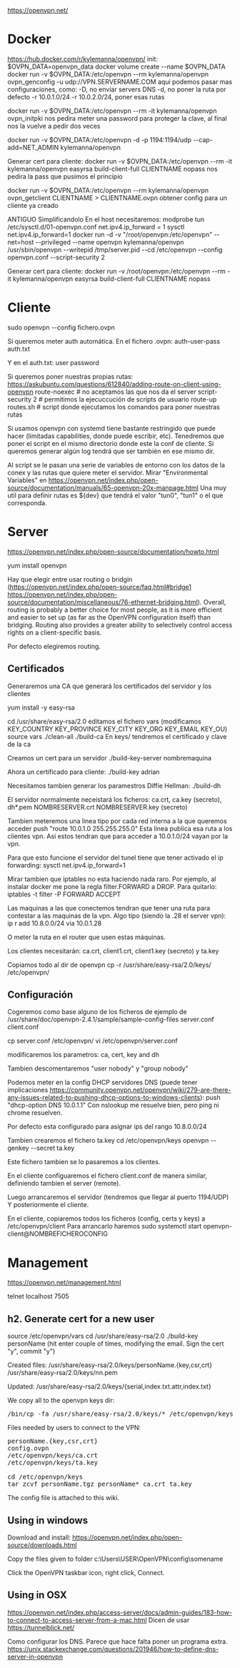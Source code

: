 https://openvpn.net/

# Docker
https://hub.docker.com/r/kylemanna/openvpn/
init:
$OVPN_DATA=openvpn_data
docker volume create --name $OVPN_DATA
docker run -v $OVPN_DATA:/etc/openvpn --rm kylemanna/openvpn ovpn_genconfig -u udp://VPN.SERVERNAME.COM
  aqui podemos pasar mas configuraciones, como:
  -D, no enviar servers DNS
  -d, no poner la ruta por defecto
  -r 10.0.1.0/24 -r 10.0.2.0/24, poner esas rutas

docker run -v $OVPN_DATA:/etc/openvpn --rm -it kylemanna/openvpn ovpn_initpki
  nos pedira meter una password para proteger la clave, al final nos la vuelve a pedir dos veces

docker run -v $OVPN_DATA:/etc/openvpn -d -p 1194:1194/udp --cap-add=NET_ADMIN kylemanna/openvpn

Generar cert para cliente:
docker run -v $OVPN_DATA:/etc/openvpn --rm -it kylemanna/openvpn easyrsa build-client-full CLIENTNAME nopass
  nos pedira la pass que pusimos el principio

docker run -v $OVPN_DATA:/etc/openvpn --rm kylemanna/openvpn ovpn_getclient CLIENTNAME > CLIENTNAME.ovpn
  obtener config para un cliente ya creado



ANTIGUO
Simplificandolo
En el host necesitaremos:
modprobe tun
/etc/sysctl.d/01-openvpn.conf
net.ipv4.ip_forward = 1
sysctl net.ipv4.ip_forward=1
docker run -d -v "/root/openvpn:/etc/openvpn" --net=host --privileged --name openvpn kylemanna/openvpn /usr/sbin/openvpn --writepid /tmp/server.pid --cd /etc/openvpn --config openvpn.conf --script-security 2

Generar cert para cliente:
docker run -v /root/openvpn:/etc/openvpn --rm -it kylemanna/openvpn easyrsa build-client-full CLIENTNAME nopass



# Cliente
sudo openvpn --config fichero.ovpn

Si queremos meter auth automática.
En el fichero .ovpn:
auth-user-pass auth.txt

Y en el auth.txt:
user
password

Si queremos poner nuestras propias rutas: https://askubuntu.com/questions/612840/adding-route-on-client-using-openvpn
route-noexec  # no aceptamos las que nos da el server
script-security 2  # permitimos la ejecuccución de scripts de usuario
route-up routes.sh  # script donde ejecutamos los comandos para poner nuestras rutas

Si usamos openvpn con systemd tiene bastante restringido que puede hacer (limitadas capabilities, donde puede escribir, etc).
Tenedremos que poner el script en el mismo directorio donde este la conf de cliente. Si queremos generar algún log tendrá que ser también en ese mismo dir.

Al script se le pasan una serie de variables de entorno con los datos de la conex y las rutas que quiere meter el servidor.
Mirar "Environmental Variables" en https://openvpn.net/index.php/open-source/documentation/manuals/65-openvpn-20x-manpage.html
Una muy util para definir rutas es ${dev} que tendrá el valor "tun0", "tun1" o el que corresponda.



# Server
https://openvpn.net/index.php/open-source/documentation/howto.html

yum install openvpn

Hay que elegir entre usar routing o bridgin (https://openvpn.net/index.php/open-source/faq.html#bridge1 https://openvpn.net/index.php/open-source/documentation/miscellaneous/76-ethernet-bridging.html).
Overall, routing is probably a better choice for most people, as it is more efficient and easier to set up (as far as the OpenVPN configuration itself) than bridging. Routing also provides a greater ability to selectively control access rights on a client-specific basis.

Por defecto elegiremos routing.


## Certificados
Generaremos una CA que generará los certificados del servidor y los clientes

yum install -y easy-rsa

cd /usr/share/easy-rsa/2.0
editamos el fichero vars (modificamos KEY_COUNTRY KEY_PROVINCE KEY_CITY KEY_ORG KEY_EMAIL KEY_OU)
source vars
./clean-all
./build-ca
En keys/ tendremos el certificado y clave de la ca

Creamos un cert para un servidor
./build-key-server nombremaquina

Ahora un certificado para cliente:
./build-key adrian

Necesitamos tambien generar los paramestros Diffie Hellman:
./build-dh

El servidor normalmente neceistará los ficheros:
ca.crt, ca.key (secreto), dh*.pem NOMBRESERVER.crt NOMBRESERVER.key (secreto)

Tambien meteremos una linea tipo por cada red interna a la que queremos acceder
push "route 10.0.1.0 255.255.255.0"
Esta linea publica esa ruta a los clientes vpn. Asi estos tendran que para acceder a 10.0.1.0/24 vayan por la vpn.

Para que esto funcione el servidor del tunel tiene que tener activado el ip forwarding:
sysctl net.ipv4.ip_forward=1

Mirar tambien que iptables no esta haciendo nada raro.
Por ejemplo, al instalar docker me pone la regla filter.FORWARD a DROP. Para quitarlo:
iptables -t filter -P FORWARD ACCEPT

Las maquinas a las que conectemos tendran que tener una ruta para contestar a las maquinas de la vpn.
Algo tipo (siendo la .28 el server vpn):
ip r add 10.8.0.0/24 via 10.0.1.28

O meter la ruta en el router que usen estas máquinas.


Los clientes necesitarán:
ca.crt, client1.crt, client1.key (secreto) y ta.key

Copiamos todo al dir de openvpn
cp -r /usr/share/easy-rsa/2.0/keys/ /etc/openvpn/


## Configuración
Cogeremos como base alguno de los ficheros de ejemplo de
/usr/share/doc/openvpn-2.4.1/sample/sample-config-files
server.conf
client.conf

cp server.conf /etc/openvpn/
vi /etc/openvpn/server.conf

modificaremos los parametros:
ca, cert, key and dh

Tambien descomentaremos "user nobody" y "group nobody"

Podemos meter en la config DHCP servidores DNS (puede tener implicaciones https://community.openvpn.net/openvpn/wiki/279-are-there-any-issues-related-to-pushing-dhcp-options-to-windows-clients):
push "dhcp-option DNS 10.0.1.1"
Con nslookup me resuelve bien, pero ping ni chrome resuelven.

Por defecto esta configurado para asignar ips del rango 10.8.0.0/24

Tambien crearemos el fichero ta.key
cd /etc/openvpn/keys
openvpn --genkey --secret ta.key

Este fichero tambien se lo pasaremos a los clientes.


En el cliente configuaremos el fichero client.conf de manera similar, definiendo tambien el server (remote).

Luego arrancaremos el servidor (tendremos que llegar al puerto 1194/UDP)
Y posteriormente el cliente.

En el cliente, copiaremos todos los ficheros (config, certs y keys) a /etc/openvpn/client
Para arrancarlo haremos
sudo systemctl start openvpn-client@NOMBREFICHEROCONFIG


# Management
https://openvpn.net/management.html

telnet localhost 7505


## h2. Generate cert for a new user
source /etc/openvpn/vars
cd /usr/share/easy-rsa/2.0
./build-key personName
(hit enter couple of times, modifying the email. Sign the cert "y", commit "y")

Created files:
/usr/share/easy-rsa/2.0/keys/personName.{key,csr,crt}
/usr/share/easy-rsa/2.0/keys/nn.pem

Updated:
/usr/share/easy-rsa/2.0/keys/{serial,index.txt.attr,index.txt}

We copy all to the openvpn keys dir:
<pre>
/bin/cp -fa /usr/share/easy-rsa/2.0/keys/* /etc/openvpn/keys/
</pre>

Files needed by users to connect to the VPN:
<pre>
personName.{key,csr,crt}
config.ovpn
/etc/openvpn/keys/ca.crt
/etc/openvpn/keys/ta.key

cd /etc/openvpn/keys
tar zcvf personName.tgz personName* ca.crt ta.key
</pre>

The config file is attached to this wiki.


## Using in windows

Download and install: https://openvpn.net/index.php/open-source/downloads.html

Copy the files given to folder c:\Users\USER\OpenVPN\config\somename

Click the OpenVPN taskbar icon, right click, Connect.


## Using in OSX
https://openvpn.net/index.php/access-server/docs/admin-guides/183-how-to-connect-to-access-server-from-a-mac.html
Dicen de usar https://tunnelblick.net/

Como configurar los DNS. Parece que hace falta poner un programa extra.
https://unix.stackexchange.com/questions/201946/how-to-define-dns-server-in-openvpn
